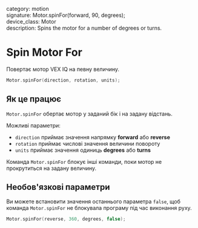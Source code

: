 category: motion  
signature: Motor.spinFor(forward, 90, degrees);  
device_class: Motor  
description: Spins the motor for a number of degrees or turns.  

# Spin Motor For

Повертає мотор VEX IQ на певну величину.

```cpp
Motor.spinFor(direction, rotation, units);
```

## Як це працює

`Motor.spinFor` обертає мотор у заданий бік і на задану відстань.

Можливі параметри:

- `direction` приймає значення напрямку **forward** або **reverse**
- `rotation` приймає числові значення величини повороту
- `units` приймає значення одиниць **degrees** або **turns**

Команда `Motor.spinFor` блокує інші команди, поки мотор не прокрутиться на задану величину.

## Необов'язкові параметри

Ви можете встановити значення останнього параметра `false`, щоб команда `Motor.spinFor` не блокувала програму під час виконання руху.

```cpp
Motor.spinFor(reverse, 360, degrees, false);
```

<advanced>
</advanced>
